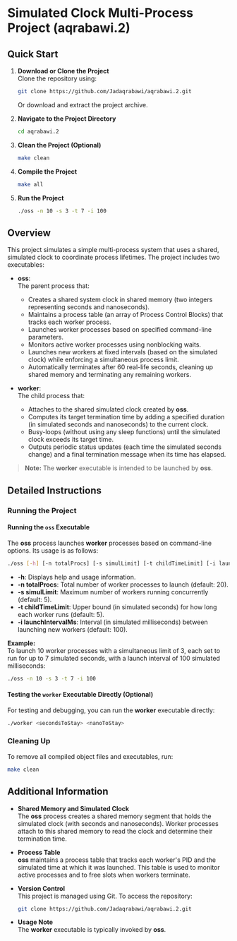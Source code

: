 
# Simulated Clock Multi-Process Project (aqrabawi.2)

## Quick Start

1. **Download or Clone the Project**  
   Clone the repository using:
   ```bash
   git clone https://github.com/Jadaqrabawi/aqrabawi.2.git
   ```
   Or download and extract the project archive.

2. **Navigate to the Project Directory**
   ```bash
   cd aqrabawi.2
   ```

3. **Clean the Project (Optional)**
   ```bash
   make clean
   ```

4. **Compile the Project**
   ```bash
   make all
   ```

5. **Run the Project**
   ```bash
   ./oss -n 10 -s 3 -t 7 -i 100
   ```


## Overview

This project simulates a simple multi-process system that uses a shared, simulated clock to coordinate process lifetimes. The project includes two executables:

- **oss**:  
  The parent process that:
  - Creates a shared system clock in shared memory (two integers representing seconds and nanoseconds).
  - Maintains a process table (an array of Process Control Blocks) that tracks each worker process.
  - Launches worker processes based on specified command-line parameters.
  - Monitors active worker processes using nonblocking waits.
  - Launches new workers at fixed intervals (based on the simulated clock) while enforcing a simultaneous process limit.
  - Automatically terminates after 60 real-life seconds, cleaning up shared memory and terminating any remaining workers.

- **worker**:  
  The child process that:
  - Attaches to the shared simulated clock created by **oss**.
  - Computes its target termination time by adding a specified duration (in simulated seconds and nanoseconds) to the current clock.
  - Busy-loops (without using any sleep functions) until the simulated clock exceeds its target time.
  - Outputs periodic status updates (each time the simulated seconds change) and a final termination message when its time has elapsed.

> **Note:** The **worker** executable is intended to be launched by **oss**.

## Detailed Instructions

### Running the Project

#### Running the `oss` Executable

The **oss** process launches **worker** processes based on command-line options. Its usage is as follows:
```bash
./oss [-h] [-n totalProcs] [-s simulLimit] [-t childTimeLimit] [-i launchIntervalMs]
```
- **-h**: Displays help and usage information.
- **-n totalProcs**: Total number of worker processes to launch (default: 20).
- **-s simulLimit**: Maximum number of workers running concurrently (default: 5).
- **-t childTimeLimit**: Upper bound (in simulated seconds) for how long each worker runs (default: 5).
- **-i launchIntervalMs**: Interval (in simulated milliseconds) between launching new workers (default: 100).

**Example:**  
To launch 10 worker processes with a simultaneous limit of 3, each set to run for up to 7 simulated seconds, with a launch interval of 100 simulated milliseconds:
```bash
./oss -n 10 -s 3 -t 7 -i 100
```

#### Testing the `worker` Executable Directly (Optional)

For testing and debugging, you can run the **worker** executable directly:
```bash
./worker <secondsToStay> <nanoToStay>
```
### Cleaning Up

To remove all compiled object files and executables, run:
```bash
make clean
```

## Additional Information

- **Shared Memory and Simulated Clock**  
  The **oss** process creates a shared memory segment that holds the simulated clock (with seconds and nanoseconds). Worker processes attach to this shared memory to read the clock and determine their termination time.

- **Process Table**  
  **oss** maintains a process table that tracks each worker's PID and the simulated time at which it was launched. This table is used to monitor active processes and to free slots when workers terminate.

- **Version Control**  
  This project is managed using Git. To access the repository:
  ```bash
  git clone https://github.com/Jadaqrabawi/aqrabawi.2.git
  ```
  
- **Usage Note**  
  The **worker** executable is typically invoked by **oss**. 
